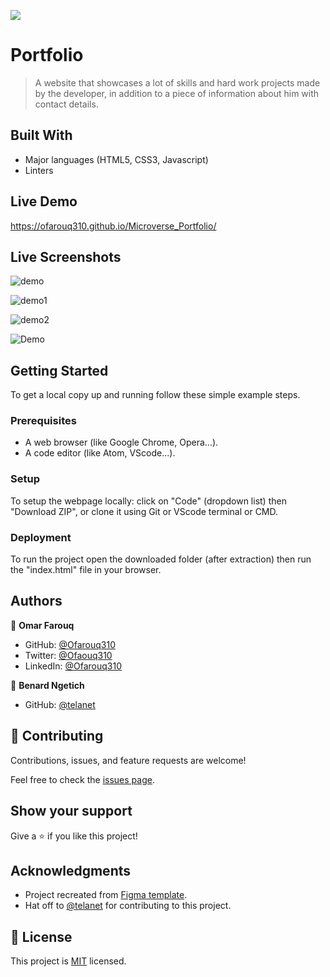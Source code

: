![](https://img.shields.io/badge/Microverse-blueviolet)

# Portfolio

> A website that showcases a lot of skills and hard work projects made by the developer, in addition to a piece of information about him with contact details.


## Built With

- Major languages (HTML5, CSS3, Javascript)
- Linters


## Live Demo

https://ofarouq310.github.io/Microverse_Portfolio/


## Live Screenshots

![demo](https://user-images.githubusercontent.com/102612396/191850624-8d8c1717-a55a-41ea-a002-bc4126ea133b.JPG)

![demo1](https://user-images.githubusercontent.com/102612396/192112867-976ff7cc-94e4-4efb-aa85-74855baa0137.JPG)

![demo2](https://user-images.githubusercontent.com/102612396/192734045-0e5dfd52-ad35-499f-ada5-64e05991dfe1.JPG)

![Demo](https://user-images.githubusercontent.com/102612396/192741085-d95c8177-5271-4c0d-9fab-cfd37c071fbe.JPG)


## Getting Started
To get a local copy up and running follow these simple example steps.

### Prerequisites
- A web browser (like Google Chrome, Opera...).
- A code editor (like Atom, VScode...).

### Setup
To setup the webpage locally: click on "Code" (dropdown list) then "Download ZIP", or clone it using Git or VScode terminal or CMD.

### Deployment
To run the project open the downloaded folder (after extraction) then run the "index.html" file in your browser.


## Authors

👤 **Omar Farouq**

- GitHub: [@Ofarouq310](https://github.com/Ofarouq310)
- Twitter: [@Ofaouq310](https://twitter.com/ofarouq310)
- LinkedIn: [@Ofarouq310](https://www.linkedin.com/in/Ofarouq310/)

👤 **Benard Ngetich**

- GitHub: [@telanet](https://github.com/telanet)


## 🤝 Contributing

Contributions, issues, and feature requests are welcome!

Feel free to check the [issues page](../../issues/).


## Show your support

Give a ⭐️ if you like this project!


## Acknowledgments
- Project recreated from [Figma template](https://www.figma.com/file/l7SqJ3ZfkAKih9sFxvWSR4/Microverse-Student-Project-1?node-id=1%3A1471).
- Hat off to [@telanet](https://github.com/telanet) for contributing to this project.


## 📝 License

This project is [MIT](./LICENSE) licensed.
